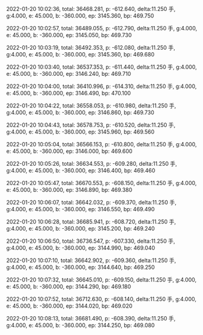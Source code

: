 2022-01-20 10:02:36, total: 36468.281, p: -612.640, delta:11.250 手, g:4.000, e: 45.000, b: -360.000, ep: 3145.360, bp: 469.750

2022-01-20 10:02:57, total: 36489.055, p: -612.790, delta:11.250 手, g:4.000, e: 45.000, b: -360.000, ep: 3145.050, bp: 469.730

2022-01-20 10:03:19, total: 36492.353, p: -612.080, delta:11.250 手, g:4.000, e: 45.000, b: -360.000, ep: 3145.360, bp: 469.680

2022-01-20 10:03:40, total: 36537.353, p: -611.440, delta:11.250 手, g:4.000, e: 45.000, b: -360.000, ep: 3146.240, bp: 469.710

2022-01-20 10:04:00, total: 36410.996, p: -614.310, delta:11.250 手, g:4.000, e: 45.000, b: -360.000, ep: 3146.490, bp: 470.100

2022-01-20 10:04:22, total: 36558.053, p: -610.980, delta:11.250 手, g:4.000, e: 45.000, b: -360.000, ep: 3146.860, bp: 469.730

2022-01-20 10:04:43, total: 36578.753, p: -610.520, delta:11.250 手, g:4.000, e: 45.000, b: -360.000, ep: 3145.960, bp: 469.560

2022-01-20 10:05:04, total: 36566.153, p: -610.800, delta:11.250 手, g:4.000, e: 45.000, b: -360.000, ep: 3146.000, bp: 469.600

2022-01-20 10:05:26, total: 36634.553, p: -609.280, delta:11.250 手, g:4.000, e: 45.000, b: -360.000, ep: 3146.400, bp: 469.460

2022-01-20 10:05:47, total: 36670.553, p: -608.150, delta:11.250 手, g:4.000, e: 45.000, b: -360.000, ep: 3146.890, bp: 469.380

2022-01-20 10:06:07, total: 36642.032, p: -609.370, delta:11.250 手, g:4.000, e: 45.000, b: -360.000, ep: 3146.550, bp: 469.490

2022-01-20 10:06:28, total: 36685.941, p: -608.720, delta:11.250 手, g:4.000, e: 45.000, b: -360.000, ep: 3145.200, bp: 469.240

2022-01-20 10:06:50, total: 36736.547, p: -607.330, delta:11.250 手, g:4.000, e: 45.000, b: -360.000, ep: 3144.990, bp: 469.040

2022-01-20 10:07:10, total: 36642.902, p: -609.360, delta:11.250 手, g:4.000, e: 45.000, b: -360.000, ep: 3144.640, bp: 469.250

2022-01-20 10:07:32, total: 36645.010, p: -609.150, delta:11.250 手, g:4.000, e: 45.000, b: -360.000, ep: 3144.290, bp: 469.180

2022-01-20 10:07:52, total: 36712.630, p: -608.140, delta:11.250 手, g:4.000, e: 45.000, b: -360.000, ep: 3144.020, bp: 469.020

2022-01-20 10:08:13, total: 36681.490, p: -608.390, delta:11.250 手, g:4.000, e: 45.000, b: -360.000, ep: 3144.250, bp: 469.080